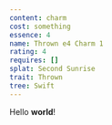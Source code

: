 ```yaml
---
content: charm
cost: something
essence: 4
name: Thrown e4 Charm 1
rating: 4
requires: []
splat: Second Sunrise
trait: Thrown
tree: Swift
---
```


Hello **world**!
